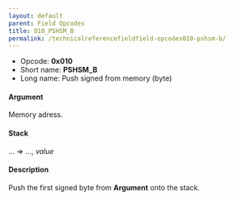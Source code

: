 ```yaml
---
layout: default
parent: Field Opcodes
title: 010_PSHSM_B
permalink: /technicalreferencefieldfield-opcodes010-pshsm-b/
---
```


-   Opcode: **0x010**
-   Short name: **PSHSM\_B**
-   Long name: Push signed from memory (byte)

#### Argument

Memory adress.

#### Stack

... =&gt; ..., *value*

#### Description

Push the first signed byte from **Argument** onto the stack.
